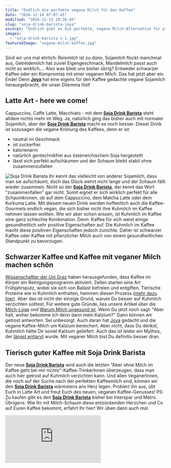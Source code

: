 ```yaml
---
title: "Endlich die perfekte vegane Milch für den Kaffee"
date: "2016-12-14 07:07:45"
modified: "2016-12-13 10:36:45"
slug: "soja-drink-barista-joya"
excerpt: "Endlich gibt es die perfekte, vegane Milch-Alternative für pflanzliche Kaffee Aficionados! Kaffee ohne Kuhmilch ist ohnehin viel gesünder und verträglicher."
images:
  - "soja-drink-barista-1-1.jpg"
featuredImage: "vegane-milch-kaffee.jpg"
---
```


Sind wir uns mal ehrlich: Reismilch ist zu dünn, Sojamilch flockt manchmal aus, Getreidemilch hat zuviel Eigengeschmack, Mandelmilch passt auch nicht so wirklich,... Also was blieb uns bisher übrig? Entweder schwarzer Kaffee oder ein Kompromiss mit einer veganen Milch. Das hat jetzt aber ein Ende! Denn [**Joya**](http://joya.info/) hat eine eigens für den Kaffee gedachte vegane Sojamilch herausgebracht, die unser Dilemma löst!

## Latte Art - here we come!

Cappuccino, Caffe Latte, Macchiato - mit dem [**Soja Drink Barista**](http://joya.info/produkt/soja-drink-barista) steht alldem nichts mehr im Weg. Ja, natürlich ging das bisher auch mit normaler Sojamilch, aber der [**Soja Drink Barista**](http://joya.info/produkt/soja-drink-barista) macht es noch besser. Dieser Drink ist sozusagen die vegane Krönung des Kaffees, denn er ist:

*   neutral im Geschmack
*   ist zuckerfrei
*   kalorienarm
*   natürlich gentechnikfrei aus österreichischem Soja hergestellt
*   lässt sich perfekt aufschäumen und der Schaum bleibt stabil ohne zusammenzufallen

![Soja Drink Barista](https://www.veganblatt.com/i/soja-drink-barista-1-1.jpg) Ihr kennt das vielleicht von anderer Sojamilch, dass man sie aufschäumt, doch das Glück wehrt nicht lange und der Schaum fällt wieder zusammen. Nicht so der [**Soja Drink Barista**](http://joya.info/produkt/soja-drink-barista), der kennt das Wort "zusammenfallen" gar nicht. Somit eignet er sich wirklich perfekt für alle Schaumkronen, ob auf dem Cappuccino, dem Matcha Latte oder dem Kurkuma Latte. Mit diesem neuen Drink werden hoffentlich auch die Kaffee-Gourmets endlich vegan, die sich bisher nicht ihre Kuhmilch im Kaffee nehmen lassen wollten. Wie wir aber schon wissen, ist Kuhmilch im Kaffee eine ganz schlechte Kombination. Denn: Kaffee für sich weist einige gesundheitlich sehr positive Eigenschaften auf. Die Kuhmilch im Kaffee macht diese positiven Eigenschaften jedoch zunichte. Daher ist schwarzer Kaffee oder Kaffee mit pflanzlicher Milch auch von einem gesundheitlichen Standpunkt zu bevorzugen.

## Schwarzer Kaffee und Kaffee mit veganer Milch machen schön

[Wissenschaftler der Uni Graz](https://nawi.uni-graz.at/de/neuigkeiten/detail/article/am-besten-pur-3/) haben herausgefunden, dass Kaffee im Körper ein Reinigungsprogramm aktiviert. Zellen starten eine Art Frühjahrsputz, wobei sie sich von Ballast befreien und entgiften. Tierische Proteine wie in Kuhmilch enthalten, hemmen diesen Prozess ([mehr dazu hier](http://joya.info/wissenschaftler-empfehlen-pflanzliche-milch-im-kaffee/)). Aber das ist nicht der einzige Grund, warum Du besser auf Kuhmilch verzichten solltest. Für weitere gute Gründe, lies unsere Artikel über die [Milch-Lüge](https://www.veganblatt.com/milch-luege) und [Warum Milch ungesund ist](https://www.veganblatt.com/milch-ungesund). Wenn Du jetzt noch sagt: "Aber halt, woher bekomme ich denn dann mein Kalzium?" Dann können wir getrost antworten: Sei unbesorgt. Auch daran hat [Joya](http://joya.info/) gedacht und die vegane Kaffee-Milch um Kalzium bereichert. Aber nicht, dass Du denkst, Kuhmilch hätte Dir soviel Kalzium geliefert. Auch das ist leider ein Mythos, der [längst entlarvt](https://www.veganblatt.com/kalzium-vegane-milch) wurde. Mit veganer Milch bist Du definitiv besser dran.

## Tierisch guter Kaffee mit Soja Drink Barista

Der neue [**Soja Drink Barista**](http://joya.info/produkt/soja-drink-barista) wird auch die letzten "Aber ohne Milch im Kaffee geht bei mir nichts"-Kaffee-TrinkerInnen überzeugen, dass man auch hier getrost auf Kuhmilch verzichten kann. Und allen VeganerInnen, die noch auf der Suche nach der perfekten Kaffeemilch sind, können wir den [**Soja Drink Barista**](http://joya.info/produkt/soja-drink-barista) wärmstens ans Herz legen. Probiert ihn aus, übt Euch in Latte Art und freut Euch des neuen, veganen Kaffee-Genusses! PS: Zu kaufen gibt es den [**Soja Drink Barista**](http://joya.info/produkt/soja-drink-barista/#scrollme) bisher bei Interspar und Metro. Übrigens: Wie Ihr mit Milch-Schaum diese entzückenden Herzchen und Co auf Euren Kaffee bekommt, erfahrt Ihr hier! Wir üben dann auch mal. <style>.embed-container { position: relative; padding-bottom: 56.25%; height: 0; overflow: hidden; max-width: 100%; } .embed-container iframe, .embed-container object, .embed-container embed { position: absolute; top: 0; left: 0; width: 100%; height: 100%; }</style>

<iframe src="https://www.youtube.com/embed/IdLmgvE3XyQ" width="300" height="150" frameborder="0" allowfullscreen="allowfullscreen"></iframe>
